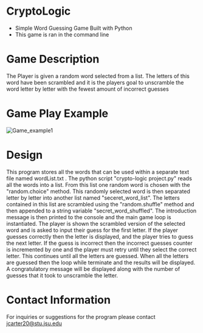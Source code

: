 # CryptoLogic
- Simple Word Guessing Game Built with Python
- This game is ran in the command line


# Game Description
The Player is given a random word selected from a list. The letters of this word have
been scrambled and it is the players goal to unscramble the word letter by letter with the
fewest amount of incorrect guesses

# Game Play Example
![Game_example1](https://user-images.githubusercontent.com/89806393/135562052-6d45b021-f625-4f52-9728-c7750200f023.jpg)

# Design
This program stores all the words that can be used within a separate text file named wordList.txt . The python script "crypto-logic project.py" reads all the words into a list. From this list one random word is chosen with the "random.choice" method. This randomly selected word is then separated letter by letter into another list named "seceret_word_list". The letters contained in this list are scrambled using the "random.shuffle" method and then appended to a string variable "secret_word_shuffled". The introduction message is then printed to the console and the main game loop is instantiated. The player is shown the scrambled version of the selected word and is asked to input their guess for the first letter. If the player guesses correctly then the letter is displayed, and the player tries to guess the next letter. If the guess is incorrect then the incorrect guesses counter is incremented by one and the player must retry until they select the correct letter. This continues until all the letters are guessed. When all the letters are guessed then the loop while terminate and the results will be displayed. A congratulatory message will be displayed along with the number of guesses that it took to unscramble the letter.

# Contact Information
For inquiries or suggestions for the program please contact jcarter20@stu.jsu.edu
